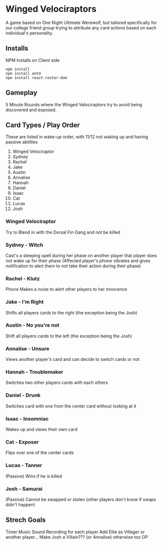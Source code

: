 # Winged Velociraptors

A game based on One Night Ultimate Werewolf, but tailored specifically for our college friend group trying to attribute
any card actions based on each individual's personality. 

## Installs

NPM Installs on Client side

```
npm install
npm install antd 
npm install react-router-dom
```

## Gameplay
5 Minute Rounds where the Winged Velociraptors try to avoid being discovered and exposed. 

## Card Types / Play Order
These are listed in wake-up order, with 11/12 not waking up and having passive abilities

1. Winged Velociraptor
2. Sydney
3. Rachel
4. Jake
5. Austin
6. Annalise
7. Hannah
8. Daniel
9. Isaac 
10. Cat
11. Lucas
12. Josh

### Winged Velociraptor
Try to Blend in with the Dorsal Fin Gang and not be killed
### Sydney - Witch
Cast's a sleeping spell during her phase on another player that player does not wake up for their phase
(Affected player's phone vibrates and gives notification to alert them to not take their action during their phase) 
### Rachel - Klutz
Phone Makes a noise to alert other players to her innocence
### Jake - I'm Right
Shifts all players cards to the right (the exception being the Josh)
### Austin - No you're not
Shift all players cards to the left (the exception being the Josh)
### Annalise - Unsure
Views another player's card and can decide to switch cards or not
### Hannah - Troublemaker
Switches two other players cards with each others
### Daniel - Drunk
Switches card with one from the center card without looking at it
### Isaac - Insomniac
Wakes up and views their own card
### Cat - Exposer
Flips over one of the center cards
### Lucas - Tanner
(Passive) Wins if he is killed
### Josh - Samurai
(Passive) Cannot be swapped or stolen (other players don't know if swaps didn't happen) 


## Strech Goals
Timer Music
Sound Recording for each player
Add Ellie as Villager or another player... 
Make Josh a Villain??? (or Annalise) otherwise too OP
